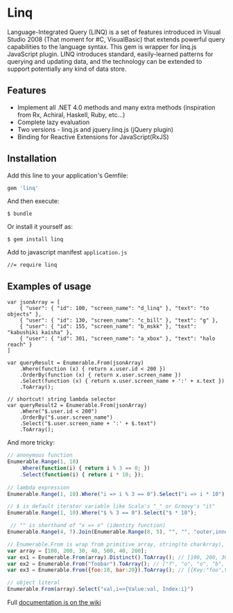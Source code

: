 # Linq

Language-Integrated Query (LINQ) is a set of features introduced in Visual Studio 2008 (That moment for #C, VisualBasic) that extends powerful query capabilities to the language syntax. This gem is wrapper for linq.js JavaScript plugin. LINQ introduces standard, easily-learned patterns for querying and updating data, and the technology can be extended to support potentially any kind of data store.

## Features

- Implement all .NET 4.0 methods and many extra methods (inspiration from Rx, Achiral, Haskell, Ruby, etc...)
- Complete lazy evaluation
- Two versions - linq.js and jquery.linq.js (jQuery plugin)
- Binding for Reactive Extensions for JavaScript(RxJS)

## Installation

Add this line to your application's Gemfile:

```ruby
gem 'linq'
```

And then execute:

    $ bundle

Or install it yourself as:

    $ gem install linq

Add to javascript manifest `application.js`
    
	//= require linq

## Examples of usage
```javscript
var jsonArray = [
    { "user": { "id": 100, "screen_name": "d_linq" }, "text": "to objects" },
    { "user": { "id": 130, "screen_name": "c_bill" }, "text": "g" },
    { "user": { "id": 155, "screen_name": "b_mskk" }, "text": "kabushiki kaisha" },
    { "user": { "id": 301, "screen_name": "a_xbox" }, "text": "halo reach" }
]

var queryResult = Enumerable.From(jsonArray)
    .Where(function (x) { return x.user.id < 200 })
    .OrderBy(function (x) { return x.user.screen_name })
    .Select(function (x) { return x.user.screen_name + ':' + x.text })
    .ToArray();
    
// shortcut! string lambda selector
var queryResult2 = Enumerable.From(jsonArray)
    .Where("$.user.id < 200")
    .OrderBy("$.user.screen_name")
    .Select("$.user.screen_name + ':' + $.text")
    .ToArray();
```    

And more tricky:

```javascript	  
// anonymous function
Enumerable.Range(1, 10)
    .Where(function(i) { return i % 3 == 0; })
    .Select(function(i) { return i * 10; });
    
// lambda expression
Enumerable.Range(1, 10).Where("i => i % 3 == 0").Select("i => i * 10");

// $ is default iterator variable like Scala's "_" or Groovy's "it"
Enumerable.Range(1, 10).Where("$ % 3 == 0").Select("$ * 10");

 // "" is shorthand of "x => x" (identity function)
Enumerable.Range(4, 7).Join(Enumerable.Range(8, 5), "", "", "outer,inner=>outer*inner");

// Enumerable.From is wrap from primitive array, string(to charArray), object(to KeyValuePair[]) etc..
var array = [100, 200, 30, 40, 500, 40, 200];
var ex1 = Enumerable.From(array).Distinct().ToArray(); // [100, 200, 30, 40, 500]
var ex2 = Enumerable.From("foobar").ToArray(); // ["f", "o", "o", "b", "a", "r"];
var ex3 = Enumerable.From({foo:10, bar:20}).ToArray(); // [{Key:"foo",Value:10}, {Key:"bar",Value:20}]

// object literal
Enumerable.From(array).Select("val,i=>{Value:val, Index:i}")
```

Full [documentation is on the wiki][wiki]

[wiki]: https://github.com/khusnetdinov/linq/wiki
